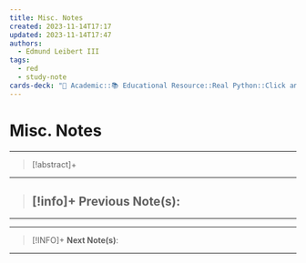 ```yaml
---
title: Misc. Notes
created: 2023-11-14T17:17
updated: 2023-11-14T17:47
authors:
  - Edmund Leibert III
tags:
  - red
  - study-note
cards-deck: "🔴 Academic::📚 Educational Resource::Real Python::Click and Python: Build Extensible and Composable CLI Apps"
---
```


# Misc. Notes

---

> [!abstract]+ 
> 

---

> [!info]+ 
> **Previous Note(s):**
> - 

---



---

> [!INFO]+ 
> **Next Note(s)**:
> 

---
